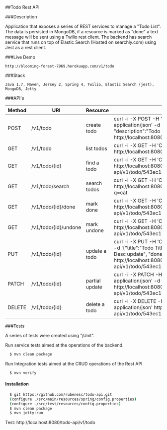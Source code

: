 
##Todo Rest API

###Description

Application that exposes a series of REST services to manage a "Todo List". The data is persisted in MongoDB, if a resource is marked as "done" a text message will be sent using a Twilio rest client. The backend has search service that runs on top of Elastic Search (Hosted on searchly.com) using Jest as a rest client.

###Live Demo

	http://blooming-forest-7969.herokuapp.com/v1/todo

###Stack

	Java 1.7, Maven, Jersey 2, Spring 4, Twilio, Elastic Search (jest), MongoDB, Jetty

###API's

Method | URI                  | Resource       | Example
------ | ---------------------|----------------|----------
POST   | /v1/todo             | create todo    | curl -i -X POST -H 'Content-Type: application/json' -d '{"title":"Todo Title", "description":"Todo Desc", "done": false}' http://localhost:8080/todo-api/v1/todo
GET    | /v1/todo             | list todos     | curl -i -X GET -H 'Content-Type: application/json' http://localhost:8080/todo-api/v1/todo
GET    | /v1/todo/{id}        | find a todo    | curl -i -X GET -H 'Content-Type: application/json' http://localhost:8080/todo-api/v1/todo/543ec1eb0364f8ca5dd372af
GET    | /v1/todo/search      | search todos   | curl -i -X GET -H 'Content-Type: application/json' http://localhost:8080/todo-api/v1/todo/search?q=cat
GET    | /v1/todo/{id}/done   | mark done      | curl -i -X GET -H 'Content-Type: application/json' http://localhost:8080/todo-api/v1/todo/543ec1eb0364f8ca5dd372af/done
GET    | /v1/todo/{id}/undone | mark undone    | curl -i -X GET -H 'Content-Type: application/json' http://localhost:8080/todo-api/v1/todo/543ec1eb0364f8ca5dd372af/undone
PUT    | /v1/todo/{id}        | update a todo  | curl -i -X PUT -H 'Content-Type: application/json' -d '{"title":"Todo Title update", "description":"Todo Desc update", "done": true}' http://localhost:8080/todo-api/v1/todo/543ec1eb0364f8ca5dd372af
PATCH  | /v1/todo/{id}        | partial update | curl -i -X PATCH -H 'Content-Type: application/json' -d '{"title":"Todo Title update"}' http://localhost:8080/todo-api/v1/todo/543ec1eb0364f8ca5dd372af
DELETE | /v1/todo/{id}        | delete a todo  | curl -i -X DELETE -H 'Content-Type: application/json' http://localhost:8080/todo-api/v1/todo/543ec1eb0364f8ca5dd372af


###Tests

A series of tests were created using "jUnit".

Run service tests aimed at the operations of the backend.

```bash
  $ mvn clean package
```

Run Integration tests aimed at the CRUD operations of the Rest API

```bash
  $ mvn verify
```

#### Installation
```bash
  $ git https://github.com/rubenesc/todo-api.git
  (configure ./src/main/resources/spring/config.properties)
  (configure ./src/test/resources/config.properties)
  $ mvn clean package
  $ mvn jetty:run
```

Test: http://localhost:8080/todo-api/v1/todo





